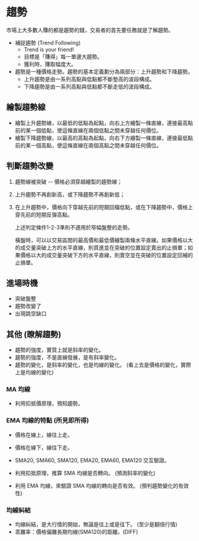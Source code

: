 # 趨勢
市場上大多數人賺的都是趨勢的錢，交易者的首先要任務就是了解趨勢。

* 補捉趨勢 (Trend Following)
    * Trend is your friend!
    * 目標是「賺得」每一單邊大趨勢。
    * 獲利時，賺取幅度大。
* 趨勢是一種價格走勢。趨勢的基本定義劃分為兩部分：上升趨勢和下降趨勢。
    * 上升趨勢是由一系列高點與低點都不斷墊高的波段構成。
    * 下降趨勢是由一系列高點與低點都不斷走低的波段構成。

## 繪製趨勢線
* 繪製上升趨勢線，以最低的低點為起點，向右上方繪製一條直線，連接最高點前的某一個低點，使這條直線在兩個低點之間未穿越任何價位。
* 繪製下降趨勢線，以最高的高點為起點，向右下方繪製一條直線，連接最低點前的某一個高點，使這條直線在兩個高點之間未穿越任何價位。

## 判斷趨勢改變
1. 趨勢線被突破 -- 價格必須穿越繪製的趨勢線；
2. 上升趨勢不再創新高，或下降趨勢不再創新低；
3. 在上升趨勢中，價格向下穿越先前的短期回檔低點，或在下降趨勢中，價格上穿先前的短期反彈高點。

    上述判定條件1-2-3準則不適用於窄幅盤整的走勢。
    
    橫盤時，可以以交易區間的最高價和最低價繪製兩條水平直線。如果價格以大的成交量突破上方的水平直線，則買進並在突破的位置設定賣出的止損單；如果價格以大的成交量突破下方的水平直線，則賣空並在突破的位置設定回補的止損單。

<!--
# 做多： #
* 尋找落底的股票，以均線看方向。
* 趨勢的改變，必定以突破趨勢線為確認。
* 若畫不出趨勢線，則不考慮。
-->
    
## 進場時機
* 突破盤整
* 趨勢改變了
* 出現跳空缺口

## 其他 (瞭解趨勢)
* 趨勢的強度，實質上就是斜率的變化。
* 趨勢的強度，不是直線發展，是有斜率變化。
* 趨勢的變化，是斜率的變化，也是均線的變化。 (看上去是價格的變化，實際上是均線的變化)

### MA 均線
* 利用扣抵價原理，預知趨勢。

### EMA 均線的特點 (所見即所得)
* 價格在線上，線往上走。
* 價格在線下，線往下走。

* SMA20, SMA60, SMA120, EMA20, EMA60, EMA120 交互驗證。
* 利用扣抵原理，推算 SMA 均線是否轉向。 (預測斜率的變化)
* 利用 EMA 均線，來驗證 SMA 均線的轉向是否有效。 (預判趨勢變化的有效性)

### 均線糾結
* 均線糾結，是大行情的開始，無論是往上或是往下。 (至少是翻倍行情)
* 乖離率：價格偏離長期均線(SMA120)的距離。(DIFF)





